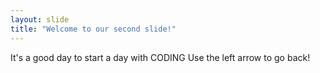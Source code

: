 ```yaml
---
layout: slide
title: "Welcome to our second slide!"
---
```

It's a good day to start a day with CODING
Use the left arrow to go back!
